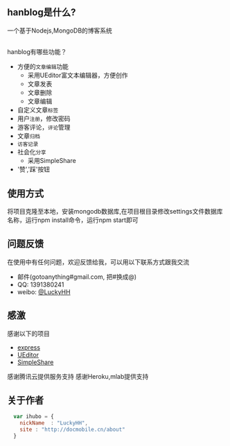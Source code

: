## hanblog是什么?

一个基于Nodejs,MongoDB的博客系统

##

hanblog有哪些功能？

* 方便的`文章编辑`功能
    *  采用UEditor富文本编辑器，方便创作
    *  文章发表
    *  文章删除
    *  文章编辑
* 自定义文章`标签`
* 用户`注册`，修改密码
* 游客评论，`评论`管理
* 文章`归档`
* `访客记录`
* 社会化`分享`
    *  采用SimpleShare
* '赞','踩'按钮

## 使用方式

将项目克隆至本地，安装mongodb数据库,在项目根目录修改settings文件数据库名称，运行npm install命令，运行npm start即可

## 问题反馈

在使用中有任何问题，欢迎反馈给我，可以用以下联系方式跟我交流

* 邮件(gotoanything#gmail.com, 把#换成@)
* QQ: 1391380241
* weibo: [@LuckyHH](http://weibo.com/LuckyHH)

## 感激

感谢以下的项目

* [express](http://www.expressjs.com.cn/)
* [UEditor](http://ueditor.baidu.com)
* [SimpleShare](https://github.com/yujiangshui/simple-share.js)

感谢腾讯云提供服务支持
感谢Heroku,mlab提供支持

## 关于作者

```javascript
  var ihubo = {
    nickName  : "LuckyHH",
    site : "http://docmobile.cn/about"
  }
```
